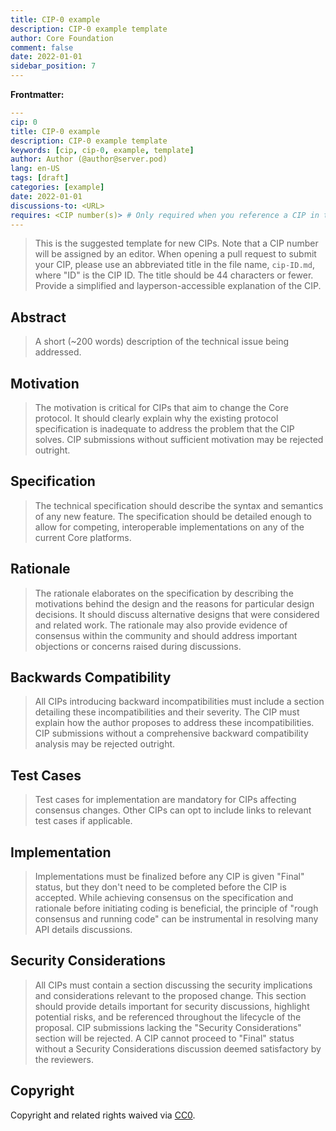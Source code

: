 ```yaml
---
title: CIP-0 example
description: CIP-0 example template
author: Core Foundation
comment: false
date: 2022-01-01
sidebar_position: 7
---
```

**Frontmatter:**

```yaml
---
cip: 0
title: CIP-0 example
description: CIP-0 example template
keywords: [cip, cip-0, example, template]
author: Author (@author@server.pod)
lang: en-US
tags: [draft]
categories: [example]
date: 2022-01-01
discussions-to: <URL>
requires: <CIP number(s)> # Only required when you reference a CIP in the `Specification` section. Otherwise, remove this field.
---
```

> This is the suggested template for new CIPs. Note that a CIP number will be assigned by an editor. When opening a pull request to submit your CIP, please use an abbreviated title in the file name, `cip-ID.md`, where "ID" is the CIP ID. The title should be 44 characters or fewer.
> Provide a simplified and layperson-accessible explanation of the CIP.

<!--truncate-->

## Abstract

> A short (~200 words) description of the technical issue being addressed.

## Motivation

> The motivation is critical for CIPs that aim to change the Core protocol. It should clearly explain why the existing protocol specification is inadequate to address the problem that the CIP solves. CIP submissions without sufficient motivation may be rejected outright.

## Specification

> The technical specification should describe the syntax and semantics of any new feature. The specification should be detailed enough to allow for competing, interoperable implementations on any of the current Core platforms.

## Rationale

> The rationale elaborates on the specification by describing the motivations behind the design and the reasons for particular design decisions. It should discuss alternative designs that were considered and related work. The rationale may also provide evidence of consensus within the community and should address important objections or concerns raised during discussions.

## Backwards Compatibility

> All CIPs introducing backward incompatibilities must include a section detailing these incompatibilities and their severity. The CIP must explain how the author proposes to address these incompatibilities. CIP submissions without a comprehensive backward compatibility analysis may be rejected outright.

## Test Cases

> Test cases for implementation are mandatory for CIPs affecting consensus changes. Other CIPs can opt to include links to relevant test cases if applicable.

## Implementation

> Implementations must be finalized before any CIP is given "Final" status, but they don't need to be completed before the CIP is accepted. While achieving consensus on the specification and rationale before initiating coding is beneficial, the principle of "rough consensus and running code" can be instrumental in resolving many API details discussions.

## Security Considerations

> All CIPs must contain a section discussing the security implications and considerations relevant to the proposed change. This section should provide details important for security discussions, highlight potential risks, and be referenced throughout the lifecycle of the proposal. CIP submissions lacking the "Security Considerations" section will be rejected. A CIP cannot proceed to "Final" status without a Security Considerations discussion deemed satisfactory by the reviewers.

## Copyright

Copyright and related rights waived via [CC0](https://creativecommons.org/publicdomain/zero/1.0/).
